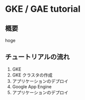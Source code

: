 # GKE / GAE tutorial

## 概要
hoge

## チュートリアルの流れ
1. GKE
  1. GKE クラスタの作成
  2. アプリケーションのデプロイ
2. Google App Engine
  1. アプリケーションのデプロイ
